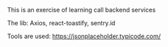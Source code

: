 This is an exercise of learning call backend services

The lib: Axios, react-toastify, sentry.id

Tools are used: https://jsonplaceholder.typicode.com/